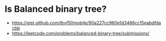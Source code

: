 # Is Balanced binary tree?

- https://gist.github.com/lbvf50mobile/90a227cc960e1d3486cc15eabdfdacbb
- https://leetcode.com/problems/balanced-binary-tree/submissions/
